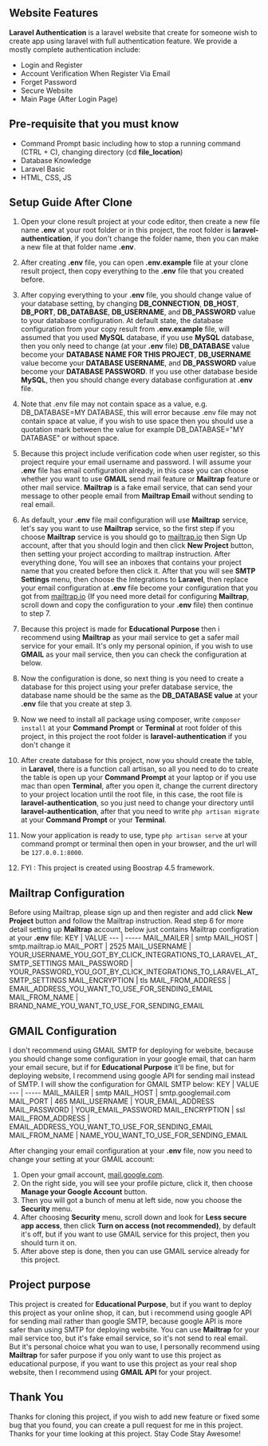 ## Website Features

**Laravel Authentication** is a laravel website that create for someone wish to create app using laravel with full authentication feature. We provide a mostly complete authentication include:

- Login and Register
- Account Verification When Register Via Email
- Forget Password
- Secure Website
- Main Page (After Login Page)


## Pre-requisite that you must know

- Command Prompt basic including how to stop a running command (CTRL + C), changing directory (cd **file_location**)
- Database Knowledge
- Laravel Basic
- HTML, CSS, JS

## Setup Guide After Clone

1. Open your clone result project at your code editor, then create a new file name **.env** at your root folder or in this project, the root folder is **laravel-authentication**, if you don't change the folder name, then you can make a new file at that folder name **.env**.

2. After creating **.env** file, you can open **.env.example** file at your clone result project, then copy everything to the **.env** file that you created before.

3. After copying everything to your **.env** file, you should change value of your database setting, by changing **DB_CONNECTION**, **DB_HOST**, **DB_PORT**, **DB_DATABASE**, **DB_USERNAME**, and **DB_PASSWORD** value to your database configuration. At default state, the database configuration from your copy result from **.env.example** file, will assumed that you used **MySQL** database, if you use **MySQL** database, then you only need to change (at your **.env** file) **DB_DATABASE** value become your **DATABASE NAME FOR THIS PROJECT**, **DB_USERNAME** value become your **DATABASE USERNAME**, and **DB_PASSWORD** value become your **DATABASE PASSWORD**. If you use other database beside **MySQL**, then you should change every database configuration at **.env** file.

4. Note that .env file may not contain space as a value, e.g. DB_DATABASE=MY DATABASE, this will error because .env file may not contain space at value, if you wish to use space then you should use a quotation mark between the value for example DB_DATABASE="MY DATABASE" or without space.

5. Because this project include verification code when user register, so this project require your email username and password. I will assume your **.env** file has email configuration already, in this case you can choose whether you want to use **GMAIL** send mail feature or **Mailtrap** feature or other mail service. **Mailtrap** is a fake email service, that can send your message to other people email from **Mailtrap Email** without sending to real email.

6. As default, your **.env** file mail configuration will use **Mailtrap** service, let's say you want to use **Mailtrap** service, so the first step if you choose **Mailtrap** service is you should go to [mailtrap.io](https://mailtrap.io) then Sign Up account, after that you should login and then click **New Project** button, then setting your project according to mailtrap instruction. After everything done, You will see an inboxes that contains your project name that you created before then click it. After that you will see **SMTP Settings** menu, then choose the Integrations to **Laravel**, then replace your email configuration at **.env** file become your configuration that you got from [mailtrap.io](https://mailtrap.io) (If you need more detail for configuring **Mailtrap**, scroll down and copy the configuration to your **.env** file) then continue to step 7.

7. Because this project is made for **Educational Purpose** then i recommend using **Mailtrap** as your mail service to get a safer mail service for your email. It's only my personal opinion, if you wish to use **GMAIL** as your mail service, then you can check the configuration at below.

8. Now the configuration is done, so next thing is you need to create a database for this project using your prefer database service, the database name should be the same as the **DB_DATABASE value** at your **.env** file that you create at step 3.

9. Now we need to install all package using composer, write `composer install` at your **Command Prompt** or **Terminal** at root folder of this project, in this project the root folder is **laravel-authentication** if you don't change it

10. After create database for this project, now you should create the table, in **Laravel**, there is a function call artisan, so all you need to do to create the table is open up your **Command Prompt** at your laptop  or if you use mac than open **Terminal**, after you open it, change the current directory to your project location until the root file, in this case, the root file is **laravel-authentication**, so you just need to change your directory until **laravel-authentication**, after that you need to write `php artisan migrate` at your **Command Prompt** or your **Terminal**.

11. Now your application is ready to use, type `php artisan serve` at your command prompt or terminal then open in your browser, and the url will be `127.0.0.1:8000`.

12. FYI : This project is created using Boostrap 4.5 framework.

## Mailtrap Configuration
Before using Mailtrap, please sign up and then register and add click **New Project** button and follow the Mailtrap instruction. Read step 6 for more detail setting up **Mailtrap** account, below just contains Mailtrap configration at your **.env** file:
KEY | VALUE
--- | -----
MAIL_MAILER | smtp
MAIL_HOST | smtp.mailtrap.io
MAIL_PORT | 2525
MAIL_USERNAME | YOUR_USERNAME_YOU_GOT_BY_CLICK_INTEGRATIONS_TO_LARAVEL_AT_SMTP_SETTINGS
MAIL_PASSWORD | YOUR_PASSWORD_YOU_GOT_BY_CLICK_INTEGRATIONS_TO_LARAVEL_AT_SMTP_SETTINGS
MAIL_ENCRYPTION | tls
MAIL_FROM_ADDRESS | EMAIL_ADDRESS_YOU_WANT_TO_USE_FOR_SENDING_EMAIL
MAIL_FROM_NAME | BRAND_NAME_YOU_WANT_TO_USE_FOR_SENDING_EMAIL

## GMAIL Configuration
I don't recommend using GMAIL SMTP for deploying for website, because you should change some configuration in your google email, that can harm your email secure, but if for **Educational Purpose** it'll be fine, but for deploying website, I recommend using google API for sending mail instead of SMTP. I will show the configuration for GMAIL SMTP below:
KEY | VALUE
--- | -----
MAIL_MAILER | smtp
MAIL_HOST | smtp.googlemail.com
MAIL_PORT | 465
MAIL_USERNAME | YOUR_EMAIL_ADDRESS
MAIL_PASSWORD | YOUR_EMAIL_PASSWORD
MAIL_ENCRYPTION | ssl
MAIL_FROM_ADDRESS | EMAIL_ADDRESS_YOU_WANT_TO_USE_FOR_SENDING_EMAIL
MAIL_FROM_NAME | NAME_YOU_WANT_TO_USE_FOR_SENDING_EMAIL

After changing your email configuration at your **.env** file, now you need to change your setting at your GMAIL account:
1. Open your gmail account, [mail.google.com](https://mail.google.com).
2. On the right side, you will see your profile picture, click it, then choose **Manage your Google Account** button.
3. Then you will got a bunch of menu at left side, now you choose the **Security** menu.
4. After choosing **Security** menu, scroll down and look for **Less secure app access**, then click **Turn on access (not recommended)**, by default it's off, but if you want to use GMAIL service for this project, then you should turn it on.
5. After above step is done, then you can use GMAIL service already for this project.

## Project purpose
This project is created for **Educational Purpose**, but if you want to deploy this project as your online shop, it can, but i recommend using google API for sending mail rather than google SMTP, because google API is more safer than using SMTP for deploying website. You can use **Mailtrap** for your mail service too, but it's fake email service, so it's not send to real email. But it's personal choice what you wan to use, I personally recommend using **Mailtrap** for safer purpose if you only want to use this project as educational purpose, if you want to use this project as your real shop website, then I recommend using **GMAIL API** for your project.

## Thank You
Thanks for cloning this project, if you wish to add new feature or fixed some bug that you found, you can create a pull request for me in this project. Thanks for your time looking at this project. Stay Code Stay Awesome!